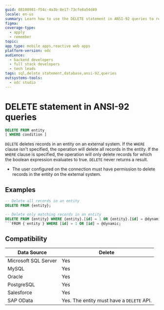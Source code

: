 ```yaml
---
guid: 08100981-f54c-4a3b-8e17-73cfe8a54d49
locale: en-us
summary: Learn how to use the DELETE statement in ANSI-92 queries to remove records from an external entity in OutSystems Developer Cloud (ODC).
figma:
coverage-type:
  - apply
  - remember
topic:
app_type: mobile apps,reactive web apps
platform-version: odc
audience:
  - backend developers
  - full stack developers
  - tech leads
tags: sql,delete statement,database,ansi-92,queries
outsystems-tools:
  - odc studio
---
```


# DELETE statement in ANSI-92 queries

```sql
DELETE FROM entity
[ WHERE condition ]
```

`DELETE` deletes records in an entity on an external system.
If the `WHERE` clause isn't specified, the operation will delete all records in the entity.
If the `WHERE` clause is specified, the operation will only delete records for which the boolean expression evaluates to true.
`DELETE` never returns a result.

<div class="info" markdown="1">

* The user configured on the connection must have permission to delete records in the entity on the external system.

</div>

## Examples

```sql
-- Delete all records in an entity
DELETE FROM {entity};

-- Delete only matching records in an entity
DELETE FROM {entity} WHERE {entity}.[id] = 1 OR {entity}.[id] = @dynamic;
```FROM { entity } WHERE [id] = 1 OR [id] = @dynamic;
```

## Compatibility

| Data Source          | Delete                                    |
| -------------------- | ----------------------------------------- |
| Microsoft SQL Server | Yes                                       |
| MySQL                | Yes                                       |
| Oracle               | Yes                                       |
| PostgreSQL           | Yes                                       |
| Salesforce           | Yes                                       |
| SAP OData            | Yes. The entity must have a `DELETE` API. |
